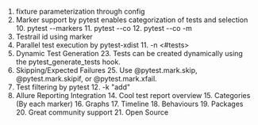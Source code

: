 1. fixture parameterization through config
9. Marker support by pytest enables categorization of tests and selection
   10. pytest --markers
   11. pytest --co
   12. pytest --co -m <marker>
1. Testrail id using marker
10. Parallel test execution by pytest-xdist
    11. -n <#tests>
22. Dynamic Test Generation
    23. Tests can be created dynamically using the pytest_generate_tests hook.
24. Skipping/Expected Failures
    25. Use @pytest.mark.skip, @pytest.mark.skipif, or @pytest.mark.xfail.
26. Test filtering by pytest
    12. -k "add" 
13. Allure Reporting Integration
    14. Cool test report overview 
    15. Categories (By each marker)
    16. Graphs 
    17. Timeline 
    18. Behaviours 
    19. Packages 
    20. Great community support 
    21. Open Source